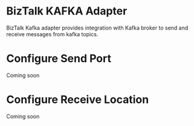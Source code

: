 # BizTalk KAFKA Adapter
BizTalk Kafka adapter provides integration with Kafka broker to send and receive messages from kafka topics. 

# Configure Send Port
Coming soon

# Configure Receive Location
Coming soon

